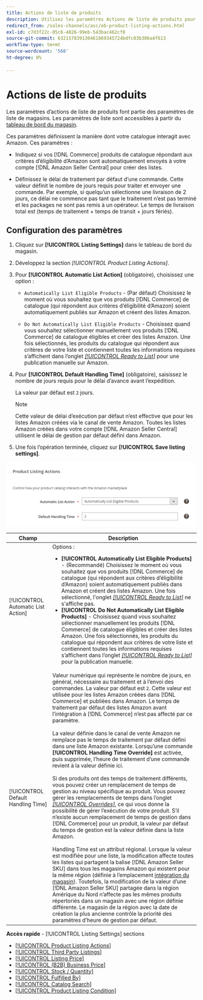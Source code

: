 ```yaml
---
title: Actions de liste de produits
description: Utilisez les paramètres Actions de liste de produits pour définir comment votre catalogue de commerce interagit avec Amazon.
redirect_from: /sales-channels/asc/ob-product-listing-actions.html
exl-id: c7d3f22c-05c6-4826-99eb-543bac462cf8
source-git-commit: 632157839130461869345724bdfc03b306a4f613
workflow-type: tm+mt
source-wordcount: '568'
ht-degree: 0%

---
```


# Actions de liste de produits

Les paramètres d’actions de liste de produits font partie des paramètres de liste de magasins. Les paramètres de liste sont accessibles à partir du [tableau de bord du magasin](./amazon-store-dashboard.md).

Ces paramètres définissent la manière dont votre catalogue interagit avec Amazon. Ces paramètres :

- Indiquez si vos [!DNL Commerce] produits de catalogue répondant aux critères d’éligibilité d’Amazon sont automatiquement envoyés à votre compte [!DNL Amazon Seller Central] pour créer des listes.

- Définissez le délai de traitement par défaut d’une commande. Cette valeur définit le nombre de jours requis pour traiter et envoyer une commande. Par exemple, si quelqu’un sélectionne une livraison de 2 jours, ce délai ne commence pas tant que le traitement n’est pas terminé et les packages ne sont pas remis à un opérateur. Le temps de livraison total est (temps de traitement + temps de transit + jours fériés).

## Configuration des paramètres

1. Cliquez sur **[!UICONTROL Listing Settings]** dans le tableau de bord du magasin.

1. Développez la section _[!UICONTROL Product Listing Actions]_.

1. Pour **[!UICONTROL Automatic List Action]** (obligatoire), choisissez une option :

   - `Automatically List Eligible Products` - (Par défaut) Choisissez le moment où vous souhaitez que vos produits  [!DNL Commerce] de catalogue (qui répondent aux critères d’éligibilité d’Amazon) soient automatiquement publiés sur Amazon et créent des listes Amazon.

   - `Do Not Automatically List Eligible Products` - Choisissez quand vous souhaitez sélectionner manuellement vos produits  [!DNL Commerce] de catalogue éligibles et créer des listes Amazon. Une fois sélectionnés, les produits du catalogue qui répondent aux critères de votre liste et contiennent toutes les informations requises s’affichent dans l’onglet [_[!UICONTROL Ready to List]_](./ready-to-list.md) pour une publication manuelle sur Amazon.

1. Pour **[!UICONTROL Default Handling Time]** (obligatoire), saisissez le nombre de jours requis pour le délai d’avance avant l’expédition.

   La valeur par défaut est `2` jours.

   >[!NOTE]
   >
   >Cette valeur de délai d’exécution par défaut n’est effective que pour les listes Amazon créées via le canal de vente Amazon. Toutes les listes Amazon créées dans votre compte [!DNL Amazon Seller Central] utilisent le délai de gestion par défaut défini dans Amazon.

1. Une fois l’opération terminée, cliquez sur **[!UICONTROL Save listing settings]**.

![Actions de liste de produits](assets/amazon-product-listing-actions.png)

| Champ | Description |
|--- |--- |
| [!UICONTROL Automatic List Action] | Options :<ul><li>**[!UICONTROL Automatically List Eligible Products]** - (Recommandé) Choisissez le moment où vous souhaitez que vos produits  [!DNL Commerce] de catalogue (qui répondent aux critères d’éligibilité d’Amazon) soient automatiquement publiés dans Amazon et créent des listes Amazon. Une fois sélectionné, l&#39;onglet [_[!UICONTROL Ready to List]_](./ready-to-list.md) ne s&#39;affiche pas. </li><li>**[!UICONTROL Do Not Automatically List Eligible Products]** - Choisissez quand vous souhaitez sélectionner manuellement les produits  [!DNL Commerce] de catalogue éligibles et créer des listes Amazon. Une fois sélectionnés, les produits du catalogue qui répondent aux critères de votre liste et contiennent toutes les informations requises s’affichent dans l’onglet [_[!UICONTROL Ready to List]_](./ready-to-list.md) pour la publication manuelle.</li></ul> |
| [!UICONTROL Default Handling Time] | Valeur numérique qui représente le nombre de jours, en général, nécessaire au traitement et à l’envoi des commandes. La valeur par défaut est `2`. Cette valeur est utilisée pour les listes Amazon créées dans [!DNL Commerce] et publiées dans Amazon. Le temps de traitement par défaut des listes Amazon avant l’intégration à [!DNL Commerce] n’est pas affecté par ce paramètre.<br><br>La valeur définie dans le canal de vente Amazon ne remplace pas le temps de traitement par défaut défini dans une liste Amazon existante. Lorsqu’une commande **[!UICONTROL Handling Time Override]** est activée, puis supprimée, l’heure de traitement d’une commande revient à la valeur définie ici.<br><br>Si des produits ont des temps de traitement différents, vous pouvez créer un remplacement de temps de gestion au niveau spécifique au produit. Vous pouvez gérer les remplacements de temps dans l’onglet [_[!UICONTROL Overrides]_](./overrides.md), ce qui vous donne la possibilité de gérer l’exécution de votre produit. S’il n’existe aucun remplacement de temps de gestion dans [!DNL Commerce] pour un produit, la valeur par défaut du temps de gestion est la valeur définie dans la liste Amazon.<br><br>Handling Time est un attribut régional. Lorsque la valeur est modifiée pour une liste, la modification affecte toutes les listes qui partagent la balise [!DNL Amazon Seller SKU] dans tous les magasins Amazon qui existent pour la même région (définie à l’emplacement [intégration du magasin](./store-integration.md)). Toutefois, la modification de la valeur d’une [!DNL Amazon Seller SKU] partagée dans la région Amérique du Nord n’affecte pas les mêmes produits répertoriés dans un magasin avec une région définie différente. Le magasin de la région avec la date de création la plus ancienne contrôle la priorité des paramètres d’heure de gestion par défaut. |

**Accès rapide**  -  [!UICONTROL Listing Settings] sections

- [[!UICONTROL Product Listing Actions]](./product-listing-actions.md)
- [[!UICONTROL Third Party Listings]](./third-party-listing-settings.md)
- [[!UICONTROL Listing Price]](./listing-price.md)
- [[!UICONTROL (B2B) Business Price]](./business-pricing.md)
- [[!UICONTROL Stock / Quantity]](./stock-quantity.md)
- [[!UICONTROL Fulfilled By]](./fulfilled-by.md)
- [[!UICONTROL Catalog Search]](./catalog-search.md)
- [[!UICONTROL Product Listing Condition]](./product-listing-condition.md)
